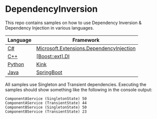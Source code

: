# DependencyInversion

This repo contains samples on how to use Dependency Inversion & Dependency Injection in various languages.

| Language | Framework |
|---|---|
| [C#](CSharp) | [Microsoft.Extensions.DependencyInjection](https://github.com/dotnet/runtime/tree/main/src/libraries/Microsoft.Extensions.DependencyInjection) |
| [C++](CPlusPlus) | [[Boost::ext].DI](https://github.com/boost-ext/di) |
| [Python](Python) | [Kink](https://github.com/kodemore/kink) |
| [Java](Java) | [SpringBoot](https://github.com/spring-projects/spring-boot) |

All samples use Singleton and Transient dependencies.
Executing the samples should show something like the following in the console output:
```
ComponentAService (SingletonState) 50
ComponentAService (TransientState) 44
ComponentBService (SingletonState) 50
ComponentBService (TransientState) 23
```